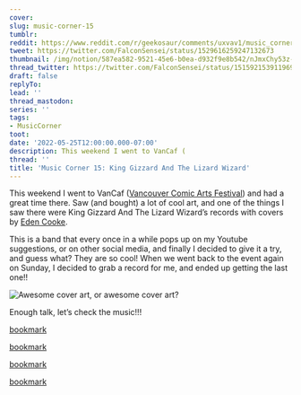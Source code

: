 ```yaml
---
cover:
slug: music-corner-15
tumblr:
reddit: https://www.reddit.com/r/geekosaur/comments/uxvav1/music_corner_15_king_gizzard_and_the_lizard_wizard/
tweet: https://twitter.com/FalconSensei/status/1529616259247132673
thumbnail: /img/notion/587ea582-9521-45e6-b0ea-d932f9e8b542/nJmxChy53z-1200.jpeg
thread_twitter: https://twitter.com/FalconSensei/status/1515921539119697921
draft: false
replyTo:
lead: ''
thread_mastodon:
series: ''
tags:
- MusicCorner
toot:
date: '2022-05-25T12:00:00.000-07:00'
description: This weekend I went to VanCaf (
thread: ''
title: 'Music Corner 15: King Gizzard And The Lizard Wizard'
---
```


This weekend I went to VanCaf ([Vancouver Comic Arts Festival](https://www.vancaf.org/)) and had a great time there. Saw (and bought) a lot of cool art, and one of the things I saw there were King Gizzard And The Lizard Wizard’s records with covers by [Eden Cooke](https://edencooke.com/). 


This is a band that every once in a while pops up on my Youtube suggestions, or on other social media, and finally I decided to give it a try, and guess what? They are so cool! When we went back to the event again on Sunday, I decided to grab a record for me, and ended up getting the last one!! 


![Awesome cover art, or awesome cover art?](/img/notion/587ea582-9521-45e6-b0ea-d932f9e8b542/vx-duRPW4c-1200.jpeg)


Enough talk, let’s check the music!!!


[bookmark](https://www.youtube.com/watch?v=ntbNRUycbD4)


[bookmark](https://www.youtube.com/watch?v=LzcWTjY3b8Q)


[bookmark](https://www.youtube.com/watch?v=-01sgnVgkRc)


[bookmark](https://www.youtube.com/watch?v=XAdBWnp8W7Q)

